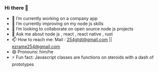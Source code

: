 ### Hi there 👋

- 🔭 I’m currently working on a company app
- 🌱 I’m currently improving on my node js skills
- 👯 I’m looking to collaborate on open source node js projects
- 💬 Ask me about node js , react , react native , rust
- 📫 How to reach me: Mail : 254gtgt@gmail.com || ezrame254@gmail.com
- 😄 Pronouns: him/he
- ⚡ Fun fact: Javascript classes are functions on steroids with a dash of prototypes
